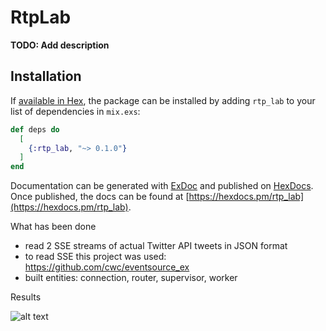 # RtpLab

**TODO: Add description**

## Installation

If [available in Hex](https://hex.pm/docs/publish), the package can be installed
by adding `rtp_lab` to your list of dependencies in `mix.exs`:

```elixir
def deps do
  [
    {:rtp_lab, "~> 0.1.0"}
  ]
end
```

Documentation can be generated with [ExDoc](https://github.com/elixir-lang/ex_doc)
and published on [HexDocs](https://hexdocs.pm). Once published, the docs can
be found at [https://hexdocs.pm/rtp_lab](https://hexdocs.pm/rtp_lab).

What has been done

- read 2 SSE streams of actual Twitter API tweets in JSON format
- to read SSE this project was used: https://github.com/cwc/eventsource_ex
- built entities: connection, router, supervisor, worker

Results

![alt text](rtp_lab\gif\rtp_lab_gif.gif)

